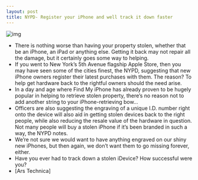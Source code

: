 ```yaml
---
layout: post
title: NYPD- Register your iPhone and well track it down faster
---
```

![img](http://media.idownloadblog.com/wp-content/uploads/2010/11/Find-My-iPhone-App.jpg)
* There is nothing worse than having your property stolen, whether that be an iPhone, an iPad or anything else. Getting it back may not repair all the damage, but it certainly goes some way to helping.
* If you went to New York’s 5th Avenue flagship Apple Store, then you may have seen some of the cities finest, the NYPD, suggesting that new iPhone owners register their latest purchases with them. The reason? To help get hardware back to the rightful owners should the need arise.
* In a day and age where Find My iPhone has already proven to be hugely popular in helping to retrieve stolen property, there’s no reason not to add another string to your iPhone-retrieving bow…
* Officers are also suggesting the engraving of a unique I.D. number right onto the device will also aid in getting stolen devices back to the right people, while also reducing the resale value of the hardware in question. Not many people will buy a stolen iPhone if it’s been branded in such a way, the NYPD notes.
* We’re not sure we would want to have anything engraved on our shiny new iPhones, but then again, we don’t want them to go missing forever, either.
* Have you ever had to track down a stolen iDevice? How successful were you?
* [Ars Technica]

